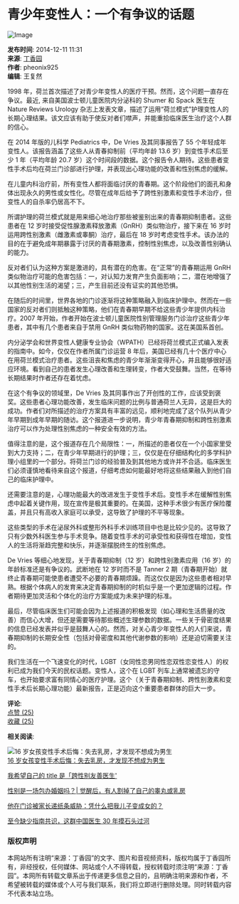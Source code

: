 # 青少年变性人：一个有争议的话题

![Image](https://d5nxst8fruw4z.cloudfront.net/atrk.gif?account=AiTej1aEsk00Uh)

**发布时间**: 2014-12-11 11:31  
**来源**: [丁香园](http://www.dxy.cn)  
**作者**: pheonix925  
**编辑**: 王复然  

1998 年，荷兰首次描述了对青少年变性人的医疗干预。然而，这个问题一直存在争议。最近, 来自美国波士顿儿童医院内分泌科的 Shumer 和 Spack 医生在 Nature Reviews Urology 杂志上发表文章，描述了运用“荷兰模式”护理变性人的长期心理结果。该文应该有助于使反对者们噤声，并能重拾临床医生治疗这个人群的信心。

在 2014 年版的儿科学 Pediatrics 中，De Vries 及其同事报告了 55 个年轻成年变性人。该报告涵盖了这些人从青春抑制前（平均年龄 13.6 岁）到变性手术后至少 1 年（平均年龄 20.7 岁）这个时间段的数据。这个报告令人期待。这些患者变性手术后均在荷兰门诊部进行护理，并表现出心理功能的改善和性别焦虑的缓解。

在儿童内科治疗前，所有变性人都将面临讨厌的青春期。这个阶段他们的面孔和身体出现永久的男性或女性化。尽管在成年后给予了跨性别激素和变性手术治疗，但变性人的自杀率仍居高不下。

所谓护理的荷兰模式就是用来细心地治疗那些被鉴别出来的青春期抑制患者。这些患者在 12 岁时接受促性腺激素释放激素（GnRH）类似物治疗，接下来在 16 岁时运用跨性别激素（雌激素或睾酮）治疗，最后在 18 岁时考虑变性手术。该办法的目的在于避免成年期暴露于讨厌的青春期激素，控制性别焦虑，以及改善性别确认的能力。

反对者们认为这种方案是激进的，具有潜在的危害。在“正常”的青春期运用 GnRH 类似物治疗可能的危害包括：一，对认知力发育产生负面影响；二，潜在地增强了以其他性别生活的渴望；三，产生目前还没有证实的其他恐惧。

在随后的时间里，世界各地的门诊逐渐将这种策略融入到临床护理中。然而在一些国家的反对者们则抵触这种策略，他们在青春期早期不给这些青少年提供内科治疗。2007 年开始，作者开始在波士顿儿童医院性别管理服务门诊治疗这些青少年患者，其中有几个患者来自于禁用 GnRH 类似物药物的国家。这在美国系首创。

内分泌学会和世界变性人健康专业协会（WPATH）已经将荷兰模式正式编入发表的指南中。如今，仅仅在作者所属门诊运营 8 年后，美国已经有几十个医疗中心在用荷兰模式治疗患者。这些沮丧和焦虑的青少年渐渐变得开心，并且能够很好适应环境。看到自己的患者发生心理改善和生理转变，作者大受鼓舞。当然，在等待长期结果时作者还存在着忧虑。

在这个有争议的领域里，De Vries 及其同事作出了开创性的工作，应该受到褒奖。这些患者心理功能改善，发生临床问题的比例与普通荷兰人无异，这是巨大的成功。作者们对所描述的治疗方案具有丰富的远见，顺利地完成了这个队列从青少年早期到成年早期的随访。这个报道进一步说明，青少年青春期抑制和跨性别激素治疗可以作为处理性别焦虑的一种安全有效的方法。

值得注意的是，这个报道存在几个局限性：一，所描述的患者仅在一个小国家里受到大力支持；二，在青少年早期进行的护理；三，仅仅是在仔细结构化的多学科护理小组里的一个部分。将荷兰门诊的经验普及到其他地方或许并不合适。临床医生们必须谨慎地看待来自这个报道，仔细考虑如何能最好地将这些结果融入到他们自己的临床护理中。

还需要注意的是，心理功能最大的改进发生于变性手术后。变性手术在缓解性别焦虑中起着关键作用，现在宣传是极其重要的。在美国，这种手术很少有医疗保险覆盖，并且只有高收入家庭可以承受，这导致了护理的不平等现象。

这些类型的手术在泌尿外科或整形外科手术训练项目中也是比较少见的。这导致了只有少数外科医生参与手术竞争。随着变性手术的可承受性和获得性在增加，变性人的生活将渐趋完整和快乐，并逐渐摆脱终生的性别焦虑。

De Vries 等细心地发现，关于青春期抑制（12 岁）和跨性别激素应用（16 岁）的年龄标准还是有争议的。武断地在 12 岁时而不是 Tanner 2 期（青春期开始）就终止青春期可能使患者遭受不必要的青春期烦躁。而这仅仅是因为这些患者相对早熟。根据个体病人的发育来决定青春期抑制的时机似乎是一个更加逻辑的过程。作者期待更加灵活和个体化的治疗方案能成为未来护理的标准。

最后，尽管临床医生们可能会因为上述报道的积极发现（如心理和生活质量的改善）而信心大增，但还是需要等待那些概述生理参数的数据。一些关于骨密度结果的信息已经发表并似乎是鼓舞人心的。然而，对关心青少年变性人的人们来说，青春期抑制的长期安全性（包括对骨密度和其他代谢参数的影响）还是迫切需要关注的。

我们生活在一个飞速变化的时代，LGBT（女同性恋男同性恋双性恋变性人）的权利已成为我们今天的民权话题。变性人，这个在 LGBT 列车上通常被遗忘的守车，也开始要求富有同情心的医疗护理。这个（关于青春期抑制、跨性别激素和变性手术后长期心理功能）最新报告，正是迈向这个重要患者群体的巨大一步。

**评论**:  
[点赞 (25)](javascript:;)  
[收藏 (25)](javascript:;)  

**相关阅读**:

![16 岁女孩变性手术后悔：失去乳房，才发现不想成为男生](https://img1.dxycdn.com/2020/1012/214/7593822392418721443-2.jpg)  
[16 岁女孩变性手术后悔：失去乳房，才发现不想成为男生](null?trace=related)

[我希望自己的 title 是「跨性别友善医生'](null?trace=related "我希望自己的")

[性别是一场包办婚姻吗？| 觉醒后，有人割掉了自己的睾丸或乳房](null?trace=related "性别是一场包办婚姻吗？|")

[他在门诊被家长递纸条威胁：凭什么把我儿子变成女的？](null?trace=related "他在门诊被家长递纸条威胁：凭什么把我儿子变成女的？")

[至今缺少指南共识，这群中国医生 30 年摸石头过河](null?trace=related "至今缺少指南共识，这群中国医生")

### 版权声明

本网站所有注明“来源：丁香园”的文字、图片和音视频资料，版权均属于丁香园所有，非经授权，任何媒体、网站或个人不得转载，授权转载时须注明“来源：丁香园”。本网所有转载文章系出于传递更多信息之目的，且明确注明来源和作者，不希望被转载的媒体或个人可与我们联系，我们将立即进行删除处理。同时转载内容不代表本站立场。
<!-- tcd_original_link http://pediatr.dxy.cn/article/93964 -->
